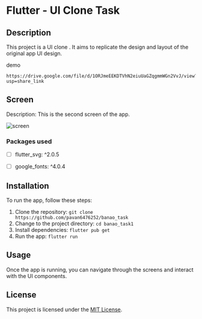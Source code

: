 # Flutter - UI Clone Task

## Description

This project is a UI clone . It aims to replicate the design and layout of the original app UI design.

demo
```
https://drive.google.com/file/d/1ORJmeEEKDTVhN2eiuUaGZqgmmWGn2VvJ/view?usp=share_link
```

## Screen

Description: This is the second screen of the app.

![screen](https://github.com/pavan6476252/banao_task/assets/63488643/2f41798c-be5c-44b5-8607-79dc4bc484fa)


### Packages used

- [ ]  flutter_svg: ^2.0.5
- [ ]  google_fonts: ^4.0.4


## Installation

To run the app, follow these steps:

1. Clone the repository: `git clone https://github.com/pavan6476252/banao_task`
2. Change to the project directory: `cd banao_task1`
3. Install dependencies: `flutter pub get`
4. Run the app: `flutter run`

## Usage

Once the app is running, you can navigate through the screens and interact with the UI components.

## License

This project is licensed under the [MIT License](LICENSE).
